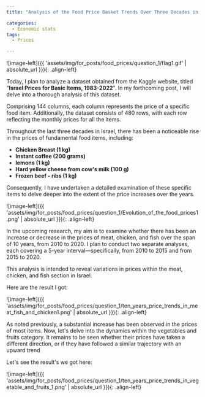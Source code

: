 ```yaml
---
title: "Analysis of the Food Price Basket Trends Over Three Decades in Israel"

categories:
  - Economic stats 
tags:
  - Prices

---
```



![image-left]({{ 'assets/img/for_posts/food_prices/question_1/flag1.gif' | absolute_url }}){: .align-left} 

Today, I plan to analyze a dataset obtained from the Kaggle website, titled "**Israel Prices for Basic Items, 1983-2022**". In my forthcoming post, I will delve into a thorough analysis of this dataset.

Comprising 144 columns, each column represents the price of a specific food item. Additionally, the dataset consists of 480 rows, with each row reflecting the monthly prices for all the items.

Throughout the last three decades in Israel, there has been a noticeable rise in the prices of fundamental food items, including:
* **Chicken Breast (1 kg)**
* **Instant coffee (200 grams)**
* **lemons (1 kg)**
* **Hard yellow cheese from cow's milk (100 g)**
* **Frozen beef - ribs (1 kg)**

 Consequently, I have undertaken a detailed examination of these specific items to delve deeper into the extent of the price increases over the years.


![image-left]({{ 'assets/img/for_posts/food_prices/question_1/Evolution_of_the_food_prices1.png' | absolute_url }}){: .align-left} 


In the upcoming research, my aim is to examine whether there has been an increase or decrease in the prices of meat, chicken, and fish over the span of 10 years, from 2010 to 2020. I plan to conduct two separate analyses, each covering a 5-year interval—specifically, from 2010 to 2015 and from 2015 to 2020.

This analysis is intended to reveal variations in prices within the meat, chicken, and fish section in Israel.

<script src="https://gist.github.com/AnalyticsForPleasure/64344e99e77464c2183d5629069b709e.js"></script>

Here are the result I got:

![image-left]({{ 'assets/img/for_posts/food_prices/question_1/ten_years_price_trends_in_meat_fish_and_chicken1.png' | absolute_url }}){: .align-left} 


As noted previously, a substantial increase has been observed in the prices of most items. Now, let's delve into the dynamics within the vegetables and fruits category. It remains to be seen whether their prices have taken a different direction, or if they have followed a similar trajectory with an upward trend

Let's see the result's we got here:

![image-left]({{ 'assets/img/for_posts/food_prices/question_1/ten_years_price_trends_in_vegetable_and_fruits_1.png' | absolute_url }}){: .align-left} 

